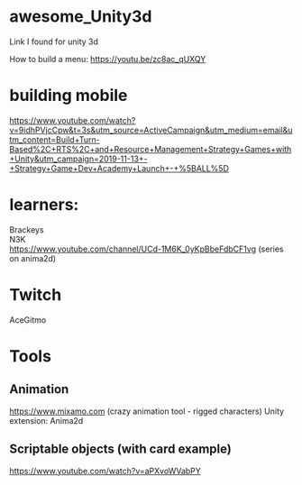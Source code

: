 # awesome_Unity3d
Link I found for unity 3d

How to build a menu:
https://youtu.be/zc8ac_qUXQY

# building mobile
https://www.youtube.com/watch?v=9idhPVjcCpw&t=3s&utm_source=ActiveCampaign&utm_medium=email&utm_content=Build+Turn-Based%2C+RTS%2C+and+Resource+Management+Strategy+Games+with+Unity&utm_campaign=2019-11-13+-+Strategy+Game+Dev+Academy+Launch+-+%5BALL%5D

# learners:
Brackeys  
N3K   
https://www.youtube.com/channel/UCd-1M6K_0yKpBbeFdbCF1vg (series on anima2d)  

# Twitch
AceGitmo

# Tools

## Animation
https://www.mixamo.com  (crazy animation tool - rigged characters)
Unity extension: Anima2d

## Scriptable objects (with card example)
https://www.youtube.com/watch?v=aPXvoWVabPY

